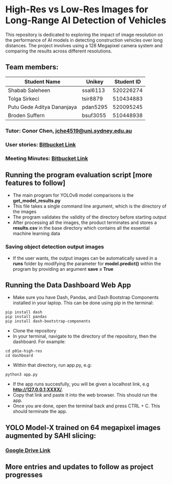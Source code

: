 # High-Res vs Low-Res Images for Long-Range AI Detection of Vehicles

This repository is dedicated to exploring the impact of image resolution on the performance of AI models in detecting construction vehicles over long distances. The project involves using a 128 Megapixel camera system and comparing the results across different resolutions.

## Team members:

| Student Name                          | Unikey   | Student ID  |
|---------------------------------------|----------|-------------|
| Shabab Saleheen                       | ssal6113 | 520226274   |
| Tolga Sirkeci                        | tsir8879 | 510434883   |
| Putu Gede Aditya Dananjaya          | pdan5295 | 520095245   |
| Broden Suffern                       | bsuf3055 | 510448938   |

### Tutor: Conor Chen, jche4519@uni.sydney.edu.au

### User stories: [Bitbucket Link](https://bitbucket.org/comp3888_m10_3_/capstone_project/src/main/docs/user-stories/user-stories.md)

### Meeting Minutes: [Bitbucket Link](https://bitbucket.org/comp3888_m10_3_/capstone_project/src/main/docs/minutes/meeting_minutes.md)

## Running the program evaluation script [more features to follow]

- The main program for YOLOv8 model comparisons is the **get_model_results.py**
- This file takes a single command line argument, which is the directory of the images
- The program validates the validity of the directory before starting output
- After processing all the images, the product terminates and stores a **results.csv** in the base directory which contains all the essential machine learning data

### Saving object detection output images

- If the user wants, the output images can be automatically saved in a **runs** folder by modifying the parameter for **model.predict()** within the program by providing an argument **save = True**

## Running the Data Dashboard Web App

- Make sure you have Dash, Pandas, and Dash Bootstrap Components installed in your laptop. This can be done using pip in the terminal:
```
pip install dash
pip install pandas
pip install dash-bootstrap-components
```
- Clone the repository
- In your terminal, navigate to the directory of the repository, then the dashboard. For example:
```
cd p01e-high-res
cd dashboard

```

- Within that directory, run app.py, e.g:
```
python3 app.py

```
- If the app runs succesfully, you will be given a localhost link, e.g **http://127.0.0.1:XXXX/**. 
- Copy that link and paste it into the web browser. This should run the app.
- Once you are done, open the terminal back and press CTRL + C. This should terminate the app. 

## YOLO Model-X trained on 64 megapixel images augmented by SAHI slicing:
### [Google Drive Link](https://drive.google.com/drive/folders/15YDI9WOJUP_usr13RWkmId3H91eQxRfH?usp=sharing)

## More entries and updates to follow as project progresses